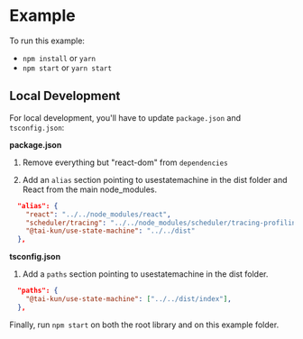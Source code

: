# Example

To run this example:

- `npm install` or `yarn`
- `npm start` or `yarn start`

## Local Development

For local development, you'll have to update `package.json` and `tsconfig.json`:

**package.json**

1. Remove everything but "react-dom" from `dependencies`

2. Add an `alias` section pointing to usestatemachine in the dist folder and React from the main node_modules.

```json
  "alias": {
    "react": "../../node_modules/react",
    "scheduler/tracing": "../../node_modules/scheduler/tracing-profiling",
    "@tai-kun/use-state-machine": "../../dist"
  },
```

**tsconfig.json**

1. Add a `paths` section pointing to usestatemachine in the dist folder.

```json
  "paths": {
    "@tai-kun/use-state-machine": ["../../dist/index"],
  },
```

Finally, run `npm start` on both the root library and on this example folder.
